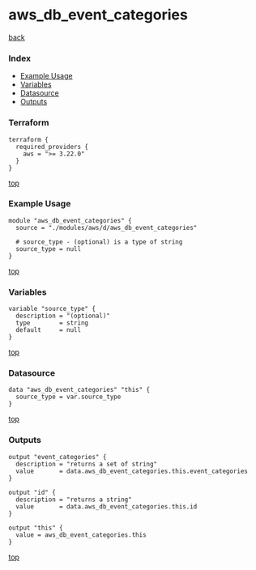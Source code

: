 # aws_db_event_categories
[back](../aws.md)
### Index
- [Example Usage](#example-usage)
- [Variables](#variables)
- [Datasource](#datasource)
- [Outputs](#outputs)
### Terraform
```hcl
terraform {
  required_providers {
    aws = ">= 3.22.0"
  }
}
```
[top](#index)
### Example Usage
```hcl
module "aws_db_event_categories" {
  source = "./modules/aws/d/aws_db_event_categories"

  # source_type - (optional) is a type of string
  source_type = null
}
```
[top](#index)
### Variables
```hcl
variable "source_type" {
  description = "(optional)"
  type        = string
  default     = null
}
```
[top](#index)

### Datasource
```hcl
data "aws_db_event_categories" "this" {
  source_type = var.source_type
}
```
[top](#index)
### Outputs
```hcl
output "event_categories" {
  description = "returns a set of string"
  value       = data.aws_db_event_categories.this.event_categories
}

output "id" {
  description = "returns a string"
  value       = data.aws_db_event_categories.this.id
}

output "this" {
  value = aws_db_event_categories.this
}
```
[top](#index)
